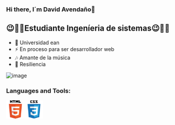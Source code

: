 ### Hi there, I´m David Avendaño👋

## 😉👨‍💻Estudiante Ingeníeria de sistemas😉👨‍💻
- 🌱 Universidad ean
- ⚡ En proceso para ser desarrollador web
- 🎶 Amante de la música
- 💪 Resiliencia


![image](https://user-images.githubusercontent.com/114430863/192404840-aa83b424-1212-4221-8f39-06f64feb92e3.png)
### Languages and Tools:
<img align="left" alt="HTML5" width="50px" src="https://raw.githubusercontent.com/github/explore/80688e429a7d4ef2fca1e82350fe8e3517d3494d/topics/html/html.png" />
<img align="left" alt="CSS3" width="50px" src="https://raw.githubusercontent.com/github/explore/80688e429a7d4ef2fca1e82350fe8e3517d3494d/topics/css/css.png" />



